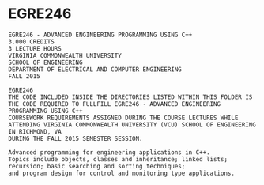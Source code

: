 # EGRE246
    EGRE246 - ADVANCED ENGINEERING PROGRAMMING USING C++
    3.000 CREDITS
    3 LECTURE HOURS
    VIRGINIA COMMONWEALTH UNIVERSITY
    SCHOOL OF ENGINEERING
    DEPARTMENT OF ELECTRICAL AND COMPUTER ENGINEERING
    FALL 2015

    EGRE246
    THE CODE INCLUDED INSIDE THE DIRECTORIES LISTED WITHIN THIS FOLDER IS THE CODE REQUIRED TO FULLFILL EGRE246 - ADVANCED ENGINEERING PROGRAMMING USING C++
    COURSEWORK REQUIREMENTS ASSIGNED DURING THE COURSE LECTURES WHILE ATTENDING VIRGINIA COMMONWEALTH UNIVERSITY (VCU) SCHOOL OF ENGINEERING IN RICHMOND, VA 
    DURING THE FALL 2015 SEMESTER SESSION.
    
    Advanced programming for engineering applications in C++.
    Topics include objects, classes and inheritance; linked lists; recursion; basic searching and sorting techniques;
    and program design for control and monitoring type applications.
